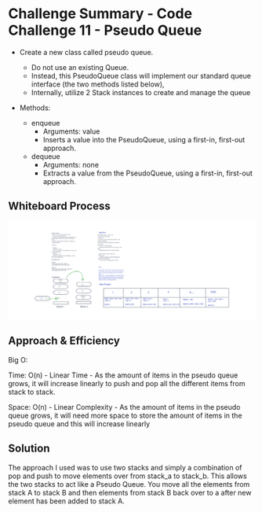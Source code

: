 # Challenge Summary - Code Challenge 11 - Pseudo Queue
<!-- Description of the challenge -->

- Create a new class called pseudo queue.
  - Do not use an existing Queue.
  - Instead, this PseudoQueue class will implement our standard queue interface (the two methods listed below),
  - Internally, utilize 2 Stack instances to create and manage the queue

- Methods:

  - enqueue
    - Arguments: value
    - Inserts a value into the PseudoQueue, using a first-in, first-out approach.
  - dequeue
    - Arguments: none
    - Extracts a value from the PseudoQueue, using a first-in, first-out approach.

## Whiteboard Process
<!-- Embedded whiteboard image -->
![Whiteboard Image](stack_queue_pseudo.png)

## Approach & Efficiency
<!-- What approach did you take? Why? What is the Big O space/time for this approach? -->

Big O:

Time: O(n) - Linear Time - As the amount of items in the pseudo queue grows, it will increase linearly to push and pop all the different items from stack to stack.

Space: O(n) - Linear Complexity - As the amount of items in the pseudo queue grows, it will need more space to store the amount of items in the pseudo queue and this will increase linearly

## Solution
<!-- Show how to run your code, and examples of it in action -->

The approach I used was to use two stacks and simply a combination of pop
and push to move elements over from stack_a to stack_b. This allows the
two stacks to act like a Pseudo Queue. You move all the elements from stack A to
stack B and then elements from stack B back over to a after new element has been
added to stack A.

